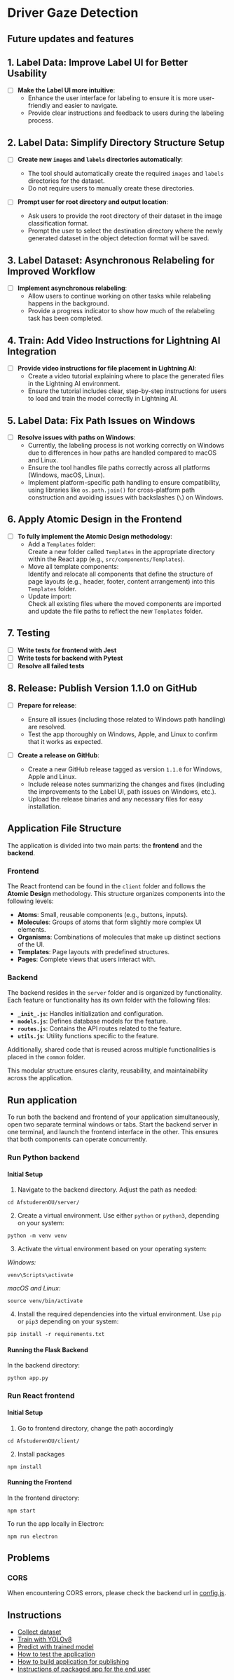 # Driver Gaze Detection

## Future updates and features

## 1. Label Data: Improve Label UI for Better Usability
- [ ] **Make the Label UI more intuitive**: 
  - Enhance the user interface for labeling to ensure it is more user-friendly and easier to navigate.
  - Provide clear instructions and feedback to users during the labeling process.

## 2. Label Data: Simplify Directory Structure Setup
- [ ] **Create new `images` and `labels` directories automatically**: 
  - The tool should automatically create the required `images` and `labels` directories for the dataset.
  - Do not require users to manually create these directories.
  
- [ ] **Prompt user for root directory and output location**: 
  - Ask users to provide the root directory of their dataset in the image classification format.
  - Prompt the user to select the destination directory where the newly generated dataset in the object detection format will be saved.

## 3. Label Dataset: Asynchronous Relabeling for Improved Workflow
- [ ] **Implement asynchronous relabeling**: 
  - Allow users to continue working on other tasks while relabeling happens in the background.
  - Provide a progress indicator to show how much of the relabeling task has been completed.

## 4. Train: Add Video Instructions for Lightning AI Integration
- [ ] **Provide video instructions for file placement in Lightning AI**: 
  - Create a video tutorial explaining where to place the generated files in the Lightning AI environment.
  - Ensure the tutorial includes clear, step-by-step instructions for users to load and train the model correctly in Lightning AI.

## 5. Label Data: Fix Path Issues on Windows
- [ ] **Resolve issues with paths on Windows**: 
  - Currently, the labeling process is not working correctly on Windows due to differences in how paths are handled compared to macOS and Linux.
  - Ensure the tool handles file paths correctly across all platforms (Windows, macOS, Linux).
  - Implement platform-specific path handling to ensure compatibility, using libraries like `os.path.join()` for cross-platform path construction and avoiding issues with backslashes (`\`) on Windows.

## 6. Apply Atomic Design in the Frontend
- [ ] **To fully implement the Atomic Design methodology**:
  - Add a `Templates` folder:  
    Create a new folder called `Templates` in the appropriate directory within the React app (e.g., `src/components/Templates`).  
  - Move all template components:  
    Identify and relocate all components that define the structure of page layouts (e.g., header, footer, content arrangement) into this `Templates` folder.  
  - Update import:  
    Check all existing files where the moved components are imported and update the file paths to reflect the new `Templates` folder.  


## 7. Testing
- [ ] **Write tests for frontend with Jest**
- [ ] **Write tests for backend with Pytest**
- [ ] **Resolve all failed tests**

## 8. Release: Publish Version 1.1.0 on GitHub
- [ ] **Prepare for release**: 
  - Ensure all issues (including those related to Windows path handling) are resolved.
  - Test the app thoroughly on Windows, Apple, and Linux to confirm that it works as expected.
  
- [ ] **Create a release on GitHub**: 
  - Create a new GitHub release tagged as version `1.1.0` for Windows, Apple and Linux.
  - Include release notes summarizing the changes and fixes (including the improvements to the Label UI, path issues on Windows, etc.).
  - Upload the release binaries and any necessary files for easy installation.
     
## Application File Structure

The application is divided into two main parts: the **frontend** and the **backend**.

### Frontend

The React frontend can be found in the `client` folder and follows the **Atomic Design** methodology. This structure organizes components into the following levels:

- **Atoms**: Small, reusable components (e.g., buttons, inputs).
- **Molecules**: Groups of atoms that form slightly more complex UI elements.
- **Organisms**: Combinations of molecules that make up distinct sections of the UI.
- **Templates**: Page layouts with predefined structures.
- **Pages**: Complete views that users interact with.

### Backend

The backend resides in the `server` folder and is organized by functionality. Each feature or functionality has its own folder with the following files:

- **`_init_.js`**: Handles initialization and configuration.
- **`models.js`**: Defines database models for the feature.
- **`routes.js`**: Contains the API routes related to the feature.
- **`utils.js`**: Utility functions specific to the feature.

Additionally, shared code that is reused across multiple functionalities is placed in the `common` folder.

This modular structure ensures clarity, reusability, and maintainability across the application.

## Run application

To run both the backend and frontend of your application simultaneously, open two separate terminal windows or tabs. Start the backend server in one terminal, and launch the frontend interface in the other. This ensures that both components can operate concurrently.


### Run Python backend

#### Initial Setup

1. Navigate to the backend directory. Adjust the path as needed:

```
cd AfstuderenOU/server/
```

2. Create a virtual environment. Use either `python` or `python3`, depending on your system:

```
python -m venv venv
```

3. Activate the virtual environment based on your operating system:

_Windows:_

```
venv\Scripts\activate
```

_macOS and Linux:_

```
source venv/bin/activate
```

4. Install the required dependencies into the virtual environment. Use `pip` or `pip3` depending on your system:

```
pip install -r requirements.txt
```

#### Running the Flask Backend

In the backend directory:

```
python app.py
```

### Run React frontend

#### Initial Setup

1. Go to frontend directory, change the path accordingly

```
cd AfstuderenOU/client/
```

2. Install packages

```
npm install
```

#### Running the Frontend

In the frontend directory:

```
npm start
```

To run the app locally in Electron:

```
npm run electron
```

## Problems

### CORS

When encountering CORS errors, please check the backend url in [config.js](client/src/config.js). 

## Instructions

- [Collect dataset](./documentation/COLLECTDATASET.md)
- [Train with YOLOv8](./documentation/TRAIN.md)
- [Predict with trained model](./documentation/PREDICT.md)
- [How to test the application](./documentation/TESTING.md)
- [How to build application for publishing](./documentation/APPLICATION_BUILD.md)
- [Instructions of packaged app for the end user](./documentation/USER_INSTRUCTIONS.md)

